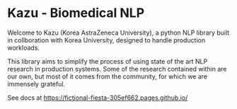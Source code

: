 # Kazu - Biomedical NLP

Welcome to Kazu (Korea AstraZeneca University), a python NLP library built in collboration with Korea University,
designed to handle production workloads.

This library aims to simplify the process of using state of the art NLP research in production systems. Some of the 
research contained within are our own, but most of it comes from the community, for which we are immensely grateful.

See docs at https://fictional-fiesta-305ef662.pages.github.io/